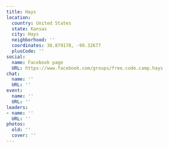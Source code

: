 ```yaml
---
title: Hays
location:
  country: United States
  state: Kansas
  city: Hays
  neighborhood: ''
  coordinates: 38.879178, -99.32677
  plusCode: ''
social:
  name: Facebook page
  URL: https://www.facebook.com/groups/free.code.camp.hays
chat:
  name: ''
  URL: ''
event:
  name: ''
  URL: ''
leaders:
- name: ''
  URL: ''
photos:
  old: ''
  cover: ''
---
```

